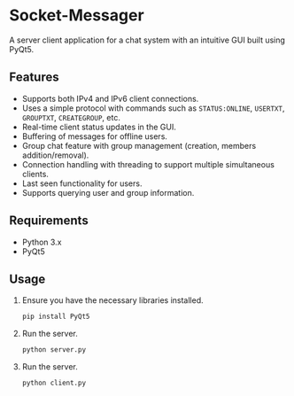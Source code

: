 # Socket-Messager


A server client application for a chat system with an intuitive GUI built using PyQt5.

## Features

- Supports both IPv4 and IPv6 client connections.
- Uses a simple protocol with commands such as `STATUS:ONLINE`, `USERTXT`, `GROUPTXT`, `CREATEGROUP`, etc.
- Real-time client status updates in the GUI.
- Buffering of messages for offline users.
- Group chat feature with group management (creation, members addition/removal).
- Connection handling with threading to support multiple simultaneous clients.
- Last seen functionality for users.
- Supports querying user and group information.

## Requirements

- Python 3.x
- PyQt5

## Usage

1. Ensure you have the necessary libraries installed.
    ```bash
    pip install PyQt5
    ```

2. Run the server.
    ```bash
    python server.py
    ```

3. Run the server.
    ```bash
    python client.py
    ```

